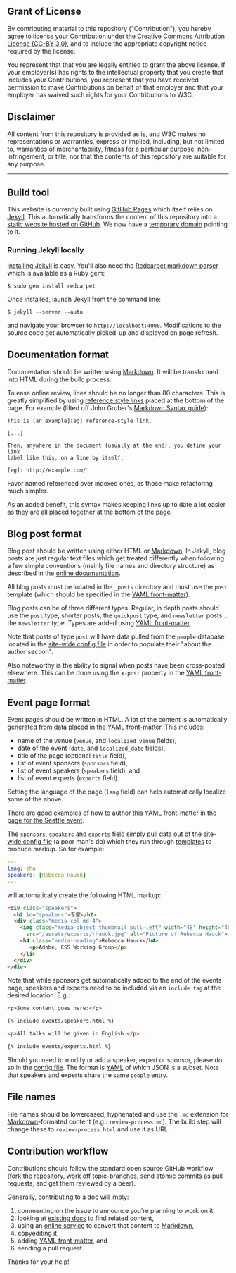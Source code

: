 ## Grant of License

By contributing material to this repository ("Contribution"),
you hereby agree to license your Contribution under the
[Creative Commons Attribution License (CC-BY 3.0)][cc-by], and to
include the appropriate copyright notice required by the license.

You represent that that you are legally entitled to grant the above license. If
your employer(s) has rights to the intellectual property that you create that
includes your Contributions, you represent that you have received permission to
make Contributions on behalf of that employer and that your employer has waived
such rights for your Contributions to W3C.

## Disclaimer

All content from this repository is provided as is, and W3C makes no
representations or warranties, express or implied, including, but not limited
to, warranties of merchantability, fitness for a particular purpose,
non-infringement, or title; nor that the contents of this repository are
suitable for any purpose.

***

## Build tool

This website is currently built using [GitHub Pages][gh-pages] which itself
relies on [Jekyll][jekyll]. This automatically transforms the content of this
repository into a [static website hosted on GitHub][github-io]. We now have a
[temporary domain][staging] pointing to it.

### Running Jekyll locally

[Installing Jekyll][install-jekyll] is easy. You'll also need the
[Redcarpet markdown parser][redcarpet] which is available as a Ruby gem:

    $ sudo gem install redcarpet

Once installed, launch Jekyll from the command line:

    $ jekyll --server --auto

and navigate your browser to `http://localhost:4000`. Modifications to the
source code get automatically picked-up and displayed on page refresh.

## Documentation format

Documentation should be written using [Markdown][markdown]. It will be
transformed into HTML during the build process.

To ease online review, lines should be no longer than 80 characters. This is
greatly simplified by using [reference style links][ref-style] placed at the
bottom of the page. For example (lifted off John Gruber's
[Markdown Syntax guide][markdown]):

    This is [an example][eg] reference-style link.
    
    [...]
    
    Then, anywhere in the document (usually at the end), you define your link
    label like this, on a line by itself:
    
    [eg]: http://example.com/

Favor named referenced over indexed ones, as those make refactoring much
simpler.

As an added benefit, this syntax makes keeping links up to date a
lot easier as they are all placed together at the bottom of the page.

## Blog post format

Blog post should be written using either HTML or [Markdown][markdown]. In Jekyll,
blog posts are just regular text files which get treated differently when
following a few simple conventions (mainly file names and directory structure)
as described in the [online documentation][jekyll-blog].

All blog posts must be located in the `_posts` directory and must use the `post`
template (which should be specified in the [YAML front-matter][front-matter]).

Blog posts can be of three different types. Regular, in depth posts should use the 
`post` type, shorter posts, the `quickpost` type, and `newsletter` posts… the
`newsletter` type. Types are added using [YAML front-matter][front-matter].

Note that posts of type `post` will have data pulled from the `people` database
located in the [site-wide config file][config] in order to populate their "about the
author section".

Also noteworthy is the ability to signal when posts have been cross-posted elsewhere.
This can be done using the `x-post` property in the [YAML front-matter][front-matter].

## Event page format

Event pages should be written in HTML. A lot of the content is automatically
generated from data placed in the [YAML front-matter][front-matter]. This
includes:

* name of the venue (`venue`, and `localized_venue` fields),
* date of the event (`date`, and `localized_date` fields),
* title of the page (optional `title` field),
* list of event sponsors (`sponsors` field),
* list of event speakers (`speakers` field), and
* list of event experts (`experts` field).

Setting the language of the page (`lang` field) can help automatically
localize some of the above.

There are good examples of how to author this YAML front-matter in the
[page for the Seattle event][event-eg].

The `sponsors`, `speakers` and `experts` field simply pull data out of the
[site-wide config file][config] (a poor man's db) which they run through
[templates][templates] to produce markup. So for example:

``` yaml
---
lang: zho
speakers: [Rebecca Hauck]
---
```

will automatically create the following HTML markup:

``` html
<div class="speakers">
  <h2 id="speakers">专家</h2>
  <div class="media col-md-4">
    <img class="media-object thumbnail pull-left" width="48" height="48" 
      src="/assets/experts/rhauck.jpg" alt="Picture of Rebecca Hauck">
    <h4 class="media-heading">Rebecca Hauck</h4>
       <p>Adobe, CSS Working Group</p>
    </li>
  </div>
</div>
```

Note that while sponsors get automatically added to the end of the events page,
speakers and experts need to be included via an `include tag` at the desired
location. E.g.:

``` html
<p>Some content goes here:</p>

{% include events/speakers.html %}

<p>All talks will be given in English.</p>

{% include events/experts.html %}
```

Should you need to modify or add a speaker, expert or sponsor, please do so in
the [config file][config]. The format is [YAML][yaml] of which JSON is a
subset. Note that speakers and experts share the same `people` entry.

## File names

File names should be lowercased, hyphenated and use the `.md` extension for
[Markdown](markdown)-formated content (e.g.: `review-process.md`). The build
step will change these to `review-process.html` and use it as URL.

## Contribution workflow

Contributions should follow the standard open source GitHub workflow (fork
the repository, work off topic-branches, send atomic commits as pull requests,
and get them reviewed by a peer).

Generally, contributing to a doc will imply:

1.  commenting on the issue to announce you're planning to work on it,
2.  looking at [existing docs][resources] to find related content,
3.  using an [online service][fuckyeahmarkdown] to convert that content to
    [Markdown][markdown],
4.  copyediting it,
5.  adding [YAML front-matter][front-matter], and
6.  sending a pull request.

Thanks for your help!

[cc-by]: https://creativecommons.org/licenses/by/3.0/
[config]: https://github.com/w3c/testtwf-website/blob/gh-pages/_config.yml
[front-matter]: http://jekyllrb.com/docs/frontmatter/
[event-eg]: https://github.com/w3c/testtwf-website/blob/gh-pages/events/2013/seattle.html#L1-L8
[fuckyeahmarkdown]: http://fuckyeahmarkdown.com/
[gh-pages]: http://pages.github.com/
[github-io]: http://w3c.github.io/testtwf-website/
[install-jekyll]: http://jekyllrb.com/docs/installation/
[jekyll]: http://jekyllrb.com/
[jekyll-blog]: http://jekyllrb.com/docs/posts/
[markdown]: http://daringfireball.net/projects/markdown/syntax
[redcarpet]: https://github.com/vmg/redcarpet
[ref-style]: http://daringfireball.net/projects/markdown/syntax#link
[resources]: https://github.com/w3c/testtwf-website/blob/gh-pages/RESOURCES.md
[staging]: http://www.testthewebforward-staging.org/
[templates]: https://github.com/w3c/testtwf-website/blob/gh-pages/_includes
[testtwf-org]: http://testthewebforward.org
[yaml]: http://www.yaml.org/
